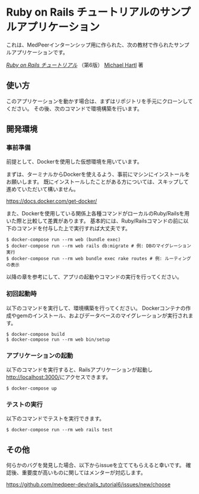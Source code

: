 # Ruby on Rails チュートリアルのサンプルアプリケーション

これは、MedPeerインターンシップ用に作られた、次の教材で作られたサンプルアプリケーションです。

[*Ruby on Rails チュートリアル*](https://railstutorial.jp/)
（第6版）
[Michael Hartl](https://www.michaelhartl.com/) 著

## 使い方

このアプリケーションを動かす場合は、まずはリポジトリを手元にクローンしてください。
その後、次のコマンドで環境構築を行います。

## 開発環境
### 事前準備
前提として、Dockerを使用した仮想環境を用いています。

まずは、ターミナルからDockerを使えるよう、事前にマシンにインストールをお願いします。
既にインストールしたことがある方については、スキップして進めていただいて構いません。

https://docs.docker.com/get-docker/

また、Dockerを使用している関係上各種コマンドがローカルのRuby/Railsを用いた際と比較して差異があります。
基本的には、Ruby/Railsコマンドの前に以下のコマンドを付与した上で実行すれば大丈夫です。

```
$ docker-compose run --rm web (bundle exec)
$ docker-compose run --rm web rails db:migrate # 例: DBのマイグレーション実行
$ docker-compose run --rm web bundle exec rake routes # 例: ルーティングの表示
```

以降の章を参考にして、アプリの起動やコマンドの実行を行ってください。

### 初回起動時
以下のコマンドを実行して、環境構築を行ってください。
Dockerコンテナの作成やgemのインストール、およびデータベースのマイグレーションが実行されます。

```
$ docker-compose build
$ docker-compose run --rm web bin/setup
```

### アプリケーションの起動
以下のコマンドを実行すると、Railsアプリケーションが起動し[http://localhost:3000/](http://localhost:3000/)にアクセスできます。

```
$ docker-compose up
```

### テストの実行

以下のコマンドでテストを実行できます。

```
$ docker-compose run --rm web rails test
```
## その他
何らかのバグを発見した場合、以下からissueを立ててもらえると幸いです。
確認後、重要度が高いものに関してはメンターが対応します。

https://github.com/medpeer-dev/rails_tutorial6/issues/new/choose
